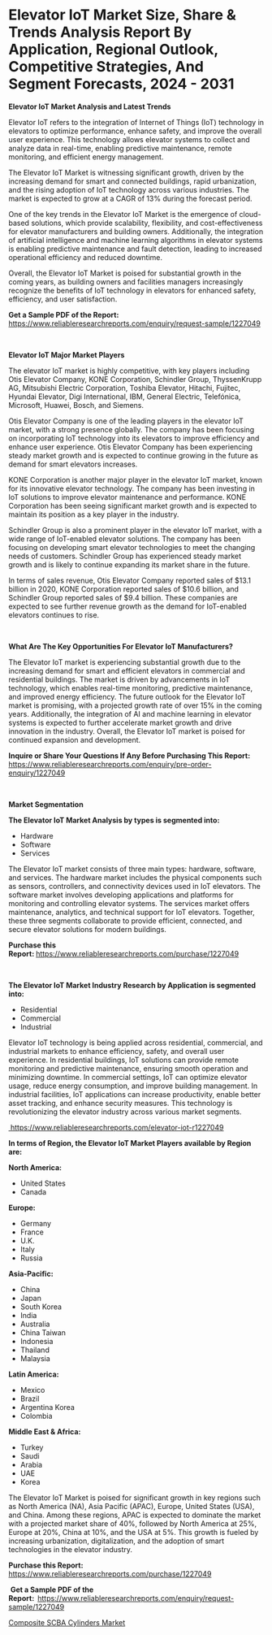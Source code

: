 <p><h1>Elevator IoT Market Size, Share & Trends Analysis Report By Application, Regional Outlook, Competitive Strategies, And Segment Forecasts, 2024 - 2031</h1></p><p><strong>Elevator IoT Market Analysis and Latest Trends</strong></p>
<p><p>Elevator IoT refers to the integration of Internet of Things (IoT) technology in elevators to optimize performance, enhance safety, and improve the overall user experience. This technology allows elevator systems to collect and analyze data in real-time, enabling predictive maintenance, remote monitoring, and efficient energy management.</p><p>The Elevator IoT Market is witnessing significant growth, driven by the increasing demand for smart and connected buildings, rapid urbanization, and the rising adoption of IoT technology across various industries. The market is expected to grow at a CAGR of 13% during the forecast period.</p><p>One of the key trends in the Elevator IoT Market is the emergence of cloud-based solutions, which provide scalability, flexibility, and cost-effectiveness for elevator manufacturers and building owners. Additionally, the integration of artificial intelligence and machine learning algorithms in elevator systems is enabling predictive maintenance and fault detection, leading to increased operational efficiency and reduced downtime.</p><p>Overall, the Elevator IoT Market is poised for substantial growth in the coming years, as building owners and facilities managers increasingly recognize the benefits of IoT technology in elevators for enhanced safety, efficiency, and user satisfaction.</p></p>
<p><strong>Get a Sample PDF of the Report:&nbsp;</strong> <a href="https://www.reliableresearchreports.com/enquiry/request-sample/1227049">https://www.reliableresearchreports.com/enquiry/request-sample/1227049</a></p>
<p>&nbsp;</p>
<p><strong>Elevator IoT Major Market Players</strong></p>
<p><p>The elevator IoT market is highly competitive, with key players including Otis Elevator Company, KONE Corporation, Schindler Group, ThyssenKrupp AG, Mitsubishi Electric Corporation, Toshiba Elevator, Hitachi, Fujitec, Hyundai Elevator, Digi International, IBM, General Electric, Telefónica, Microsoft, Huawei, Bosch, and Siemens.</p><p>Otis Elevator Company is one of the leading players in the elevator IoT market, with a strong presence globally. The company has been focusing on incorporating IoT technology into its elevators to improve efficiency and enhance user experience. Otis Elevator Company has been experiencing steady market growth and is expected to continue growing in the future as demand for smart elevators increases.</p><p>KONE Corporation is another major player in the elevator IoT market, known for its innovative elevator technology. The company has been investing in IoT solutions to improve elevator maintenance and performance. KONE Corporation has been seeing significant market growth and is expected to maintain its position as a key player in the industry.</p><p>Schindler Group is also a prominent player in the elevator IoT market, with a wide range of IoT-enabled elevator solutions. The company has been focusing on developing smart elevator technologies to meet the changing needs of customers. Schindler Group has experienced steady market growth and is likely to continue expanding its market share in the future.</p><p>In terms of sales revenue, Otis Elevator Company reported sales of $13.1 billion in 2020, KONE Corporation reported sales of $10.6 billion, and Schindler Group reported sales of $9.4 billion. These companies are expected to see further revenue growth as the demand for IoT-enabled elevators continues to rise.</p></p>
<p>&nbsp;</p>
<p><strong>What Are The Key Opportunities For Elevator IoT Manufacturers?</strong></p>
<p><p>The Elevator IoT market is experiencing substantial growth due to the increasing demand for smart and efficient elevators in commercial and residential buildings. The market is driven by advancements in IoT technology, which enables real-time monitoring, predictive maintenance, and improved energy efficiency. The future outlook for the Elevator IoT market is promising, with a projected growth rate of over 15% in the coming years. Additionally, the integration of AI and machine learning in elevator systems is expected to further accelerate market growth and drive innovation in the industry. Overall, the Elevator IoT market is poised for continued expansion and development.</p></p>
<p><strong>Inquire or Share Your Questions If Any Before Purchasing This Report:</strong> <a href="https://www.reliableresearchreports.com/enquiry/pre-order-enquiry/1227049">https://www.reliableresearchreports.com/enquiry/pre-order-enquiry/1227049</a></p>
<p>&nbsp;</p>
<p><strong>Market Segmentation</strong></p>
<p><strong>The Elevator IoT Market Analysis by types is segmented into:</strong></p>
<p><ul><li>Hardware</li><li>Software</li><li>Services</li></ul></p>
<p><p>The Elevator IoT market consists of three main types: hardware, software, and services. The hardware market includes the physical components such as sensors, controllers, and connectivity devices used in IoT elevators. The software market involves developing applications and platforms for monitoring and controlling elevator systems. The services market offers maintenance, analytics, and technical support for IoT elevators. Together, these three segments collaborate to provide efficient, connected, and secure elevator solutions for modern buildings.</p></p>
<p><strong>Purchase this Report:&nbsp;</strong><a href="https://www.reliableresearchreports.com/purchase/1227049">https://www.reliableresearchreports.com/purchase/1227049</a></p>
<p>&nbsp;</p>
<p><strong>The Elevator IoT Market Industry Research by Application is segmented into:</strong></p>
<p><ul><li>Residential</li><li>Commercial</li><li>Industrial</li></ul></p>
<p><p>Elevator IoT technology is being applied across residential, commercial, and industrial markets to enhance efficiency, safety, and overall user experience. In residential buildings, IoT solutions can provide remote monitoring and predictive maintenance, ensuring smooth operation and minimizing downtime. In commercial settings, IoT can optimize elevator usage, reduce energy consumption, and improve building management. In industrial facilities, IoT applications can increase productivity, enable better asset tracking, and enhance security measures. This technology is revolutionizing the elevator industry across various market segments.</p></p>
<p><a href="https://www.reliableresearchreports.com/elevator-iot-r1227049">&nbsp;https://www.reliableresearchreports.com/elevator-iot-r1227049</a></p>
<p><strong>In terms of Region, the Elevator IoT Market Players available by Region are:</strong></p>
<p>
    <p> <strong> North America: </strong>
        <ul>
            <li>United States</li>
            <li>Canada</li>
        </ul>
        </p> 
    <p> <strong> Europe: </strong>
        <ul>
            <li>Germany</li>
            <li>France</li>
            <li>U.K.</li>
            <li>Italy</li>
            <li>Russia</li>
        </ul>
        </p> 
    <p> <strong> Asia-Pacific: </strong>
        <ul>
            <li>China</li>
            <li>Japan</li>
            <li>South Korea</li>
            <li>India</li>
            <li>Australia</li>
            <li>China Taiwan</li>
            <li>Indonesia</li>
            <li>Thailand</li>
            <li>Malaysia</li>
        </ul>
        </p> 
    <p> <strong> Latin America: </strong>
        <ul>
            <li>Mexico</li>
            <li>Brazil</li>
            <li>Argentina Korea</li>
            <li>Colombia</li>
        </ul>
        </p> 
    <p> <strong> Middle East & Africa: </strong>
        <ul>
            <li>Turkey</li>
            <li>Saudi</li>
            <li>Arabia</li>
            <li>UAE</li>
            <li>Korea</li>
        </ul>
    </p>
    </p>
<p><p>The Elevator IoT Market is poised for significant growth in key regions such as North America (NA), Asia Pacific (APAC), Europe, United States (USA), and China. Among these regions, APAC is expected to dominate the market with a projected market share of 40%, followed by North America at 25%, Europe at 20%, China at 10%, and the USA at 5%. This growth is fueled by increasing urbanization, digitalization, and the adoption of smart technologies in the elevator industry.</p></p>
<p><strong>Purchase this Report: </strong><a href="https://www.reliableresearchreports.com/purchase/1227049">https://www.reliableresearchreports.com/purchase/1227049</a></p>
<p>&nbsp;<strong>Get a Sample PDF of the Report:&nbsp;&nbsp;</strong><a href="https://www.reliableresearchreports.com/enquiry/request-sample/1227049">https://www.reliableresearchreports.com/enquiry/request-sample/1227049</a></p>
<p><strong></strong></p>
<p><p><a href="https://view.publitas.com/reportprime-1/composite-scba-cylinders-market-size-focuses-on-market-dynamics-in-depth-analysis-and-future-projections-of-its-market-forecasted-for-period-from-2024-to-2031/">Composite SCBA Cylinders Market</a></p></p>
